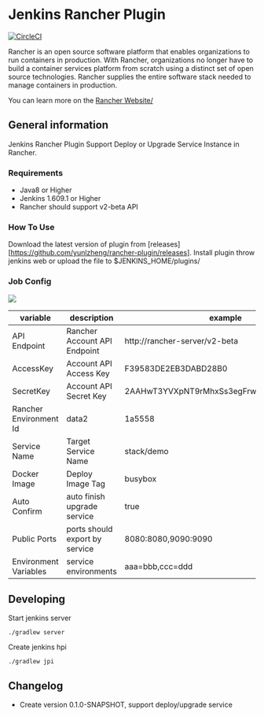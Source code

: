 Jenkins Rancher Plugin
======================

[![CircleCI](https://circleci.com/gh/yunlzheng/rancher-plugin.svg?style=svg)](https://circleci.com/gh/yunlzheng/rancher-plugin)

Rancher is an open source software platform that enables organizations to run containers in production. With Rancher, organizations no longer have to build a container services platform from scratch using a distinct set of open source technologies. Rancher supplies the entire software stack needed to manage containers in production.

You can learn more on the [Rancher Website/](http://rancher.com/)

## General information

Jenkins Rancher Plugin Support Deploy or Upgrade Service Instance in Rancher.

### Requirements

* Java8 or Higher
* Jenkins 1.609.1 or Higher
* Rancher should support v2-beta API

### How To Use

Download the latest version of plugin from [releases][https://github.com/yunlzheng/rancher-plugin/releases]. Install plugin throw jenkins web or upload the file to $JENKINS_HOME/plugins/ 

### Job Config

![](http://7pn5d3.com1.z0.glb.clouddn.com//snapshots/rancher-plugin/snapshot.png)

|       variable |         description |       example |
|----------------|---------------------|---------------|
| API Endpoint   | Rancher Account API Endpoint | http://rancher-server/v2-beta |
| AccessKey      | Account API Access Key | F39583DE2EB3DABD28B0 |
| SecretKey      | Account API Secret Key | 2AAHwT3YVXpNT9rMhxSs3egFrwFgKK3c3bYaXK7w |
| Rancher Environment Id | data2 | 1a5558 |
| Service Name | Target Service Name | stack/demo |
| Docker Image | Deploy Image Tag | busybox |
| Auto Confirm   | auto finish upgrade service  | true |
| Public Ports | ports should export by service | 8080:8080,9090:9090 |
| Environment Variables | service environments | aaa=bbb,ccc=ddd |

## Developing

Start jenkins server

```
./gradlew server
```

Create jenkins hpi  

```
./gradlew jpi
```

## Changelog

* Create version 0.1.0-SNAPSHOT, support deploy/upgrade service